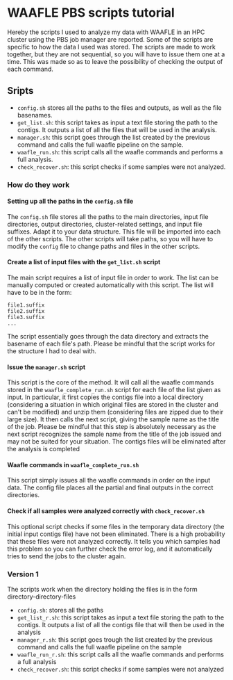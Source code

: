 # WAAFLE PBS scripts tutorial
Hereby the scripts I used to analyze my data with WAAFLE in an HPC cluster using the PBS job manager are reported. Some of the scripts are specific to how the data I used was stored. The scripts are made to work together, but they are not sequential, so you will have to issue them one at a time. This was made so as to leave the possibility of checking the output of each command. 

## Sripts
- `config.sh` stores all the paths to the files and outputs, as well as the file basenames.
- `get_list.sh`: this script takes as input a text file storing the path to the contigs. It outputs a list of all the files that will be used in the analysis.
- `manager.sh`: this script goes through the list created by the previous command and calls the full waafle pipeline on the sample.
- `waafle_run.sh`: this script calls all the waafle commands and performs a full analysis.
- `check_recover.sh`: this script checks if some samples were not analyzed.

### How do they work

#### Setting up all the paths in the `config.sh` file

The `config.sh` file stores all the paths to the main directories, input file directories, output directories, cluster-related settings, and input file suffixes. Adapt it to your data structure.
This file will be imported into each of the other scripts. The other scripts will take paths, so you will have to modify the `config` file to change paths and files in the other scripts.

#### Create a list of input files with the `get_list.sh` script

The main script requires a list of input file in order to work. The list can be manually computed or created automatically with this script. The list will have to be in the form:
```
file1.suffix
file2.suffix
file3.suffix
...
```
The script essentially goes through the data directory and extracts the basename of each file's path. Please be mindful that the script works for the structure I had to deal with.

#### Issue the `manager.sh` script
This script is the core of the method. It will call all the waafle commands stored in the `waafle_complete_run.sh` script for each file of the list given as input.
In particular, it first copies the contigs file into a local directory (considering a situation in which original files are stored in the cluster and can't be modified) and unzip them (considering files are zipped due to their large size). It then calls the next script, giving the sample name as the title of the job. Please be mindful that this step is absolutely necessary as the next script recognizes the sample name from the title of the job issued and may not be suited for your situation. The contigs files will be eliminated after the analysis is completed

#### Waafle commands in `waafle_complete_run.sh`
This script simply issues all the waafle commands in order on the input data. The config file places all the partial and final outputs in the correct directories.

#### Check if all samples were analyzed correctly with `check_recover.sh`
This optional script checks if some files in the temporary data directory (the initial input contigs file) have not been eliminated. There is a high probability that these files were not analyzed correctly. It tells you which samples had this problem so you can further check the error log, and it automatically tries to send the jobs to the cluster again.

### Version 1
The scripts work when the directory holding the files is in the form directory-directory-files
- `config.sh`: stores all the paths
- `get_list_r.sh`: this script takes as input a text file storing the path to the contigs. It outputs a list of all the contigs file that will then be used in the analysis
- `manager_r.sh`: this script goes trough the list created by the previous command and calls the full waafle pipeline on the sample
- `waafle_run_r.sh`: this script calls all the waafle commands and performs a full analysis
- `check_recover.sh`: this script checks if some samples were not analyzed
